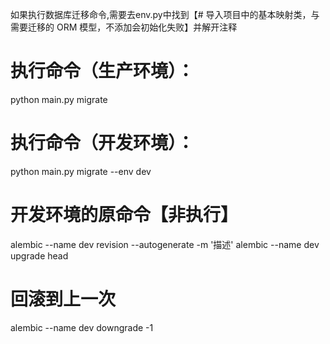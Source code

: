 如果执行数据库迁移命令,需要去env.py中找到【# 导入项目中的基本映射类，与 需要迁移的 ORM 模型，不添加会初始化失败】并解开注释

# 执行命令（生产环境）：
python main.py migrate

# 执行命令（开发环境）：
python main.py migrate --env dev

# 开发环境的原命令【非执行】
alembic --name dev revision --autogenerate -m '描述'
alembic --name dev upgrade head

# 回滚到上一次
alembic --name dev downgrade -1